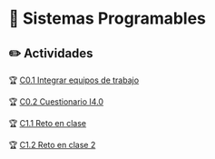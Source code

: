 # :blue_book: Sistemas Programables

## :pencil2: Actividades
:trophy: [C0.1 Integrar equipos de trabajo](../Blog/master/Blog/C0.1_HectorJaramillo_DreamTeam.md)
 
:trophy: [C0.2 Cuestionario I4.0](../Blog/C0.2_JaramilloHector_DreamTeam.md)

:trophy: [C1.1 Reto en clase](../JaramilloHector-SistemasProgramables/Blog/C1.1_JaramilloRegino_DreamTeam.md)

:trophy: [C1.2 Reto en clase 2](../JaramilloHector-SistemasProgramables/Blog/C1.2_JaramilloRegino_DreamTeam.md)